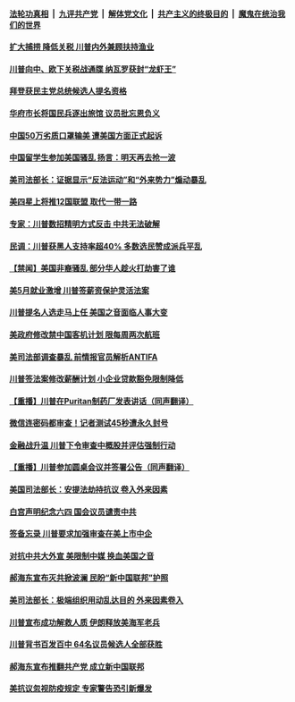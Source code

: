 ####  [法轮功真相](../../../../basic/blob/master/README.md?t=06071831) &nbsp;|&nbsp; [九评共产党](../../../../9ping.md/blob/master/README.md?t=06071831) &nbsp;|&nbsp; [解体党文化](../../../../jtdwh.md/blob/master/README.md?t=06071831)  &nbsp;|&nbsp; [共产主义的终极目的](../../../../gczydzjmd.md/blob/master/README.md?t=06071831) &nbsp;|&nbsp; [魔鬼在统治我们的世界](../../../../mgztzwmdsj.md/blob/master/README.md?t=06071831) 

#### [扩大捕捞 降低关税 川普内外兼顾扶持渔业](../pages/prog203/a102865130.md?t=06071831) 

#### [川普向中、欧下关税战通牒 纳瓦罗获封“龙虾王”](../pages/prog203/a102865036.md?t=06071831) 

#### [拜登获民主党总统候选人提名资格](../pages/prog203/a102865020.md?t=06071831) 

#### [华府市长将国民兵逐出旅馆 议员批忘恩负义](../pages/prog203/a102864895.md?t=06071831) 

#### [中国50万劣质口罩输美 遭美国方面正式起诉](../pages/prog203/a102864712.md?t=06071831) 

#### [中国留学生参加美国骚乱 扬言：明天再去抢一波](../pages/prog203/a102864639.md?t=06071831) 

#### [美司法部长：证据显示“反法运动”和“外来势力”煽动暴乱](../pages/prog203/a102864626.md?t=06071831) 

#### [美四星上将推12国联盟 取代一带一路](../pages/prog203/a102864543.md?t=06071831) 

#### [专家：川普数招精明方式反击 中共无法破解](../pages/prog203/a102864509.md?t=06071831) 

#### [民调：川普获黑人支持率超40% 多数选民赞成派兵平乱](../pages/prog203/a102864464.md?t=06071831) 

#### [【禁闻】美国非裔骚乱 部分华人趁火打劫害了谁](../pages/prog203/a102864444.md?t=06071831) 

#### [美5月就业激增 川普签薪资保护灵活法案](../pages/prog203/a102864310.md?t=06071831) 

#### [川普提名人选走马上任 美国之音面临人事大变](../pages/prog203/a102864252.md?t=06071831) 

#### [美政府修改禁中国客机计划 限每周两次航班](../pages/prog203/a102864259.md?t=06071831) 

#### [美司法部调查暴乱 前情报官员解析ANTIFA](../pages/prog203/a102864228.md?t=06071831) 

#### [川普签法案修改薪酬计划 小企业贷款豁免限制降低](../pages/prog203/a102864243.md?t=06071831) 

#### [【重播】川普在Puritan制药厂发表讲话（同声翻译）](../pages/prog203/a102864295.md?t=06071831) 

#### [微信连密码都审查！记者测试45秒遭永久封号](../pages/prog203/a102864232.md?t=06071831) 

#### [金融战升温 川普下令审查中概股并评估强制行动](../pages/prog203/a102864118.md?t=06071831) 

#### [【重播】川普参加圆桌会议并签署公告（同声翻译）](../pages/prog203/a102864197.md?t=06071831) 

#### [美国司法部长：安提法劫持抗议 卷入外来因素](../pages/prog203/a102864169.md?t=06071831) 

#### [白宫声明纪念六四 国会议员谴责中共](../pages/prog203/a102864149.md?t=06071831) 

#### [签备忘录 川普要求加强审查在美上市中企](../pages/prog203/a102864096.md?t=06071831) 

#### [对抗中共大外宣 美限制中媒 换血美国之音](../pages/prog203/a102864094.md?t=06071831) 

#### [郝海东宣布灭共掀波澜 民盼“新中国联邦”护照](../pages/prog203/a102863851.md?t=06071831) 

#### [美司法部长：极端组织用动乱达目的 外来因素卷入](../pages/prog203/a102863725.md?t=06071831) 

#### [川普宣布成功解救人质 伊朗释放美海军老兵](../pages/prog203/a102863668.md?t=06071831) 

#### [川普背书百发百中 64名议员候选人全部获胜](../pages/prog203/a102863408.md?t=06071831) 

#### [郝海东宣布推翻共产党 成立新中国联邦](../pages/prog203/a102863459.md?t=06071831) 

#### [美抗议忽视防疫规定 专家警告恐引新爆发](../pages/prog203/a102863417.md?t=06071831) 


